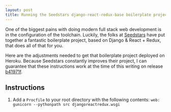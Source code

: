 ```yaml
---
layout: post
title: Running the Seedstars django-react-redux-base boilerplate project on Heroku
---
```


One of the biggest pains with doing modern full stack web development is in the configuration of the toolchain. Luckily, the folks at [Seedstars](https://www.seedstars.com/) have put together a fantastic boilerplate project, based on Django & React + Redux, that does all of that for you. 

Here are the adjustments needed to get that boilerplate project deployed on Heroku. Because Seedstars constantly improves their project, I can guarantee that these instructions work at the time of this writing on release [b41971f](https://github.com/Seedstars/django-react-redux-base/tree/b41971fcfd20ae8feb068870c68db40856db36cb). 

## Instructions

1. Add a `Procfile` to your root directory with the following contents:
``
web: gunicorn --pythonpath src djangoreactredux.wsgi
``




